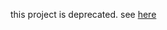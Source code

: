 this project is deprecated.
see [here](http://git.devops.letv.com/eui_vr/LVR_for_Unity#%E5%AF%BC%E5%87%BA-unity-%E9%A1%B9%E7%9B%AE%E5%88%B0-androidstudio-%E9%A1%B9%E7%9B%AE)
